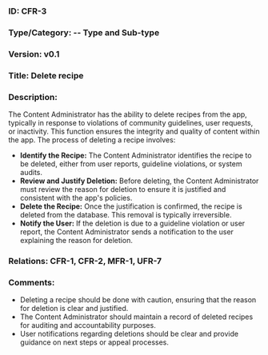 ### ID: CFR-3
 
### Type/Category: -- Type and Sub-type

### Version: v0.1
 
### Title: Delete recipe
  
### Description: 

The Content Administrator has the ability to delete recipes from the app, typically in response to violations of community guidelines, user requests, or inactivity. This function ensures the integrity and quality of content within the app. The process of deleting a recipe involves:

* **Identify the Recipe:** The Content Administrator identifies the recipe to be deleted, either from user reports, guideline violations, or system audits.
* **Review and Justify Deletion:** Before deleting, the Content Administrator must review the reason for deletion to ensure it is justified and consistent with the app's policies.
* **Delete the Recipe:** Once the justification is confirmed, the recipe is deleted from the database. This removal is typically irreversible.
* **Notify the User:** If the deletion is due to a guideline violation or user report, the Content Administrator sends a notification to the user explaining the reason for deletion.

### Relations: CFR-1, CFR-2, MFR-1, UFR-7

### Comments: 
* Deleting a recipe should be done with caution, ensuring that the reason for deletion is clear and justified.
* The Content Administrator should maintain a record of deleted recipes for auditing and accountability purposes.
* User notifications regarding deletions should be clear and provide guidance on next steps or appeal processes.
